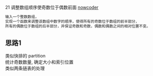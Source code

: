 21 调整数组顺序使奇数位于偶数前面
[nowcoder](https://www.nowcoder.com/practice/beb5aa231adc45b2a5dcc5b62c93f593?tpId=13&tqId=11166&tPage=1&rp=1&ru=/ta/coding-interviews&qru=/ta/coding-interviews/question-ranking)

```html
输入一个整数数组，
实现一个函数来调整该数组中数字的顺序，使得所有的奇数位于数组的前半部分，
所有的偶数位于数组的后半部分，并保证奇数和奇数，偶数和偶数之间的相对位置不变。
```

  
## 思路1  
类似快排的 partition  
统计奇数数量, 确定大小和索引位置  
类似两条链表的处理  